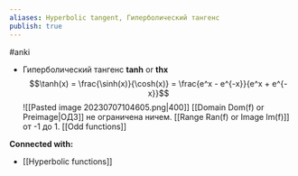```yaml
---
aliases: Hyperbolic tangent, Гиперболический тангенс
publish: true
---
```

#anki


- Гиперболический тангенс **tanh** or **thx** 
  $$\tanh(x) = \frac{\sinh(x)}{\cosh(x)} = \frac{e^x - e^{-x}}{e^x + e^{-x}}$$
  ![[Pasted image 20230707104605.png|400]]
[[Domain Dom(f) or Preimage|ОДЗ]] не ограничена ничем. [[Range Ran(f) or Image Im(f)]] от -1 до 1. [[Odd functions]]





**Connected with:**
- [[Hyperbolic functions]]


